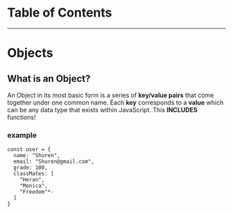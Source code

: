 # Table of Contents


---


# Objects

## What is an Object?
An Object in its most basic form is a series of **key/value pairs** that come together under one common name. Each **key** corresponds to a **value** which can be any data type that exists within JavaScript. This **INCLUDES** functions!
### example
```
const user = {
  name: "Shuren",
  email: "Shuren@gmail.com",
  grade: 100,
  classMates: [
    "Heran",
    "Monica",
    "Freedom"*-
  ]
}
```